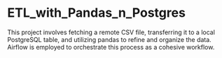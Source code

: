 # ETL_with_Pandas_n_Postgres
This project involves fetching a remote CSV file, transferring it to a local PostgreSQL table, and utilizing pandas to refine and organize the data. Airflow is employed to orchestrate this process as a cohesive workflow.
